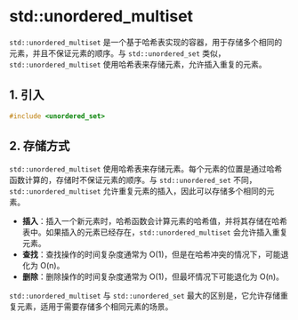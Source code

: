 # std::unordered\_multiset

`std::unordered_multiset` 是一个基于哈希表实现的容器，用于存储多个相同的元素，并且不保证元素的顺序。与 `std::unordered_set` 类似，`std::unordered_multiset` 使用哈希表来存储元素，允许插入重复的元素。

## 1. 引入

```C++
#include <unordered_set>
```

## 2. 存储方式

`std::unordered_multiset` 使用哈希表来存储元素。每个元素的位置是通过哈希函数计算的，存储时不保证元素的顺序。与 `std::unordered_set` 不同，`std::unordered_multiset` 允许重复元素的插入，因此可以存储多个相同的元素。

* **插入**：插入一个新元素时，哈希函数会计算元素的哈希值，并将其存储在哈希表中。如果插入的元素已经存在，`std::unordered_multiset` 会允许插入重复元素。
* **查找**：查找操作的时间复杂度通常为 O(1)，但是在哈希冲突的情况下，可能退化为 O(n)。
* **删除**：删除操作的时间复杂度通常为 O(1)，但最坏情况下可能退化为 O(n)。

`std::unordered_multiset` 与 `std::unordered_set` 最大的区别是，它允许存储重复元素，适用于需要存储多个相同元素的场景。
